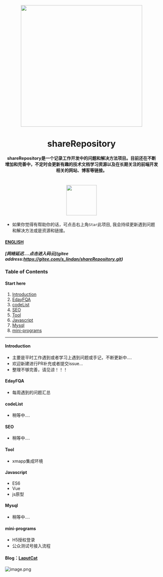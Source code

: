 

<h1 align="center"><a target="_blank" herf="https://gitub.com/fuduoluo/shareRepository" alt="shareRepository"><img src="https://i.loli.net/2020/04/08/D47fFg53xr2GEdk.png" width = "400" style="max-width:100%;align:center"/></a></h1>

<h1 align="center">&nbsp;shareRepository&nbsp;</h1>

<h4 align="center">shareRepository是一个记录工作开发中的问题和解决方法项目。目前还在不断增加和完善中，不定时会更新有趣的技术文档学习资源以及在长期关注的前端开发相关的网站、博客等链接。</h4>

<h1 align="center">

</h1>

<h1 align="center"><img src="https://img.shields.io/badge/PRs-welcome-brightgreen.svg?style=flat-square" width = "100" /></h1>

* 如果你觉得有帮助你的话，可点击右上角`Star`此项目, 我会持续更新遇到问题和解决方法或是资源和链接。

#### [ENGLISH](https://github.com/fuduoluo/shareRepository/blob/master/README.en.md)

##### [网络延迟....点击进入码云](gitee address:https://gitee.com/s_lindan/shareRepository.git)

### Table  of Contents

#### Start here

1. [Introduction](#Introduction)
2. [EdayFQA](#EdayFQA)
3. [codeList](#codeList)
4. [SEO](#SEO)
5. [Tool](#Tool)
6. [Javascript](#Javascript)
7. [Mysql](#Mysql)
8. [mini-programs](#mini-programs)

___



#### Introduction

- 主要是平时工作遇到或者学习上遇到问题或手记，不断更新中....
- 欢迎新建进行PR补充或者提交issue...
- 整理不够完善，请见谅！！！

#### EdayFQA

- 每周遇到的问题汇总

#### codeList

- 稍等中....

#### SEO

- 稍等中....

#### Tool

- xmapp集成环境

#### Javascript

- ES6
- Vue
- js原型

#### Mysql

- 稍等中....

#### mini-programs

- H5授权登录
- 公众测试号接入流程

#### Blog：[LaputCat](https://www.phpcoder.club/)

![image.png](https://i.loli.net/2020/04/08/w2lTrb8pREieOtJ.png)